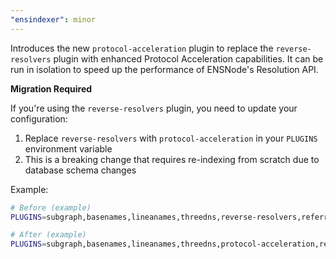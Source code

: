 ```yaml
---
"ensindexer": minor
---
```


Introduces the new `protocol-acceleration` plugin to replace the `reverse-resolvers` plugin with enhanced Protocol Acceleration capabilities. It can be run in isolation to speed up the performance of ENSNode's Resolution API.

**Migration Required**

If you're using the `reverse-resolvers` plugin, you need to update your configuration:

1. Replace `reverse-resolvers` with `protocol-acceleration` in your `PLUGINS` environment variable
2. This is a breaking change that requires re-indexing from scratch due to database schema changes

Example:
```bash
# Before (example)
PLUGINS=subgraph,basenames,lineanames,threedns,reverse-resolvers,referrals

# After (example)
PLUGINS=subgraph,basenames,lineanames,threedns,protocol-acceleration,referrals
```

